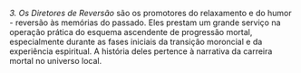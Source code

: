 ﻿<I>3. Os Diretores de Reversão</I> são os promotores do relaxamento e do humor -  reversão às memórias do passado. Eles prestam um grande serviço na operação prática do esquema ascendente de progressão  mortal, especialmente durante as fases iniciais da transição moroncial e da experiência espiritual. A história deles pertence à narrativa da carreira mortal no universo local.